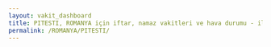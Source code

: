 ```yaml
---
layout: vakit_dashboard
title: PITESTI, ROMANYA için iftar, namaz vakitleri ve hava durumu - ilçe/eyalet seç
permalink: /ROMANYA/PITESTI/
---
```


<script type="text/javascript">
  var GLOBAL_COUNTRY = 'ROMANYA';
  var GLOBAL_CITY = 'PITESTI';
  var GLOBAL_STATE = '';
  var lat = 72;
  var lon = 21;
</script>

